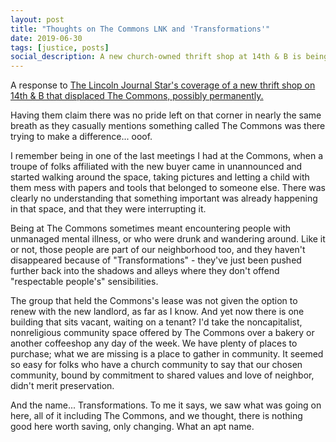```yaml
---
layout: post
title: "Thoughts on The Commons LNK and 'Transformations'"
date: 2019-06-30
tags: [justice, posts]
social_description: A new church-owned thrift shop at 14th & B is being heralded as a huge success. A community space for rebels, misfits, and queer folk used to sit on its location, and still can't find a home despite an empty building on that very corner. Success?
---
```


A response to [The Lincoln Journal Star's coverage of a new thrift shop on 14th & B that displaced The Commons, possibly permanently.](https://journalstar.com/news/local/something-had-to-change-the-resurrection-of-a-nightmarish-near/article_339d7f71-45e2-5922-b33a-770d9f61ddb6.html)

Having them claim there was no pride left on that corner in nearly the same breath as they casually mentions something called The Commons was there trying to make a difference... ooof.

I remember being in one of the last meetings I had at the Commons, when a troupe of folks affiliated with the new buyer came in unannounced and started walking around the space, taking pictures and letting a child with them mess with papers and tools that belonged to someone else. There was clearly no understanding that something important was already happening in that space, and that they were interrupting it.

Being at The Commons sometimes meant encountering people with unmanaged mental illness, or who were drunk and wandering around. Like it or not, those people are part of our neighborhood too, and they haven't disappeared because of "Transformations" - they've just been pushed further back into the shadows and alleys where they don't offend "respectable people's" sensibilities.

The group that held the Commons's lease was not given the option to renew with the new landlord, as far as I know. And yet now there is one building that sits vacant, waiting on a tenant? I'd take the noncapitalist, nonreligious community space offered by The Commons over a bakery or another coffeeshop any day of the week. We have plenty of places to purchase; what we are missing is a place to gather in community. It seemed so easy for folks who have a church community to say that our chosen community, bound by commitment to shared values and love of neighbor, didn't merit preservation.

And the name... Transformations. To me it says, we saw what was going on here, all of it including The Commons, and we thought, there is nothing good here worth saving, only changing. What an apt name.
